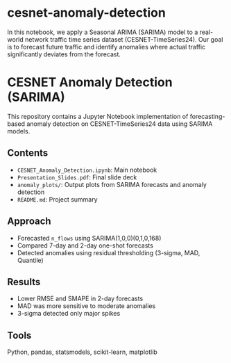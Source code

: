 # cesnet-anomaly-detection
In this notebook, we apply a Seasonal ARIMA (SARIMA) model to a real-world network traffic time series dataset (CESNET-TimeSeries24). Our goal is to forecast future traffic and identify anomalies where actual traffic significantly deviates from the forecast.

# CESNET Anomaly Detection (SARIMA)

This repository contains a Jupyter Notebook implementation of forecasting-based anomaly detection on CESNET-TimeSeries24 data using SARIMA models.

## Contents
- `CESNET_Anomaly_Detection.ipynb`: Main notebook
- `Presentation_Slides.pdf`: Final slide deck
- `anomaly_plots/`: Output plots from SARIMA forecasts and anomaly detection
- `README.md`: Project summary

## Approach
- Forecasted `n_flows` using SARIMA(1,0,0)(0,1,0,168)
- Compared 7-day and 2-day one-shot forecasts
- Detected anomalies using residual thresholding (3-sigma, MAD, Quantile)

## Results
- Lower RMSE and SMAPE in 2-day forecasts
- MAD was more sensitive to moderate anomalies
- 3-sigma detected only major spikes

## Tools
Python, pandas, statsmodels, scikit-learn, matplotlib
